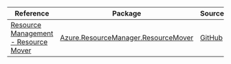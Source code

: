 | Reference | Package | Source |
|---|---|---|
|[Resource Management - Resource Mover](resourcemanager.resourcemover-readme.md)|[Azure.ResourceManager.ResourceMover](https://www.nuget.org/packages/Azure.ResourceManager.ResourceMover)|[GitHub](https://github.com/Azure/azure-sdk-for-net/blob/main/sdk/resourcemover/Azure.ResourceManager.ResourceMover)|
